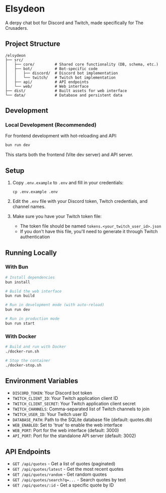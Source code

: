 # Elsydeon

A derpy chat bot for Discord and Twitch, made specifically for The Crusaders.

## Project Structure

```
/elsydeon
├── src/
│   ├── core/         # Shared core functionality (DB, schema, etc.)
│   ├── bot/          # Bot-specific code
│   │   ├── discord/  # Discord bot implementation
│   │   └── twitch/   # Twitch bot implementation
│   ├── api/          # API endpoints
│   └── web/          # Web interface
├── dist/             # Built assets for web interface
└── data/             # Database and persistent data
```

## Development

### Local Development (Recommended)

For frontend development with hot-reloading and API:

```bash
bun run dev
```

This starts both the frontend (Vite dev server) and API server.

## Setup

1. Copy `.env.example` to `.env` and fill in your credentials:

   ```
   cp .env.example .env
   ```

2. Edit the `.env` file with your Discord token, Twitch credentials, and channel names.

3. Make sure you have your Twitch token file:
   - The token file should be named `tokens.<your_twitch_user_id>.json`
   - If you don't have this file, you'll need to generate it through Twitch authentication

## Running Locally

### With Bun

```bash
# Install dependencies
bun install

# Build the web interface
bun run build

# Run in development mode (with auto-reload)
bun run dev

# Run in production mode
bun run start
```

### With Docker

```bash
# Build and run with Docker
./docker-run.sh

# Stop the container
./docker-stop.sh
```

## Environment Variables

- `DISCORD_TOKEN`: Your Discord bot token
- `TWITCH_CLIENT_ID`: Your Twitch application client ID
- `TWITCH_CLIENT_SECRET`: Your Twitch application client secret
- `TWITCH_CHANNELS`: Comma-separated list of Twitch channels to join
- `TWITCH_USER_ID`: Your Twitch user ID
- `DATABASE_PATH`: Path to the SQLite database file (default: quotes.db)
- `WEB_ENABLED`: Set to 'true' to enable the web interface
- `WEB_PORT`: Port for the web interface (default: 3000)
- `API_PORT`: Port for the standalone API server (default: 3002)

## API Endpoints

- `GET /api/quotes` - Get a list of quotes (paginated)
- `GET /api/quotes/latest` - Get the most recent quotes
- `GET /api/quotes/random` - Get random quotes
- `GET /api/quotes/search?q=...` - Search quotes by text
- `GET /api/quotes/:id` - Get a specific quote by ID
